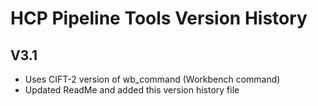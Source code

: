 # HCP Pipeline Tools Version History

## V3.1 

* Uses CIFT-2 version of wb_command (Workbench command) 
* Updated ReadMe and added this version history file
